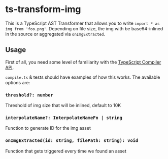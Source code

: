 # ts-transform-img

This is a TypeScript AST Transformer that allows you to write `import * as img from 'foo.png'`. Depending on file size, the img with be base64-inlined in the source or aggregated via `onImgExtracted`.

## Usage
First of all, you need some level of familiarity with the [TypeScript Compiler API](https://github.com/Microsoft/TypeScript/wiki/Using-the-Compiler-API).

`compile.ts` & tests should have examples of how this works. The available options are:

### `threshold?: number`
Threshold of img size that will be inlined, default to 10K

### `interpolateName?: InterpolateNameFn | string`
Function to generate ID for the img asset

### `onImgExtracted(id: string, filePath: string): void`
Function that gets triggered every time we found an asset
